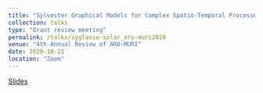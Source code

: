```yaml
---
title: "Sylvester Graphical Models for Complex Spatio-Temporal Processes"
collection: talks
type: "Grant review meeting"
permalink: /talks/syglasso-solar_aro-muri2020
venue: "4th Annual Review of ARO-MURI"
date: 2020-10-21
location: "Zoom"
---
```


[Slides](https://ywa136.github.io/files/syglasso_aro_muri_review_10_21.pdf)
